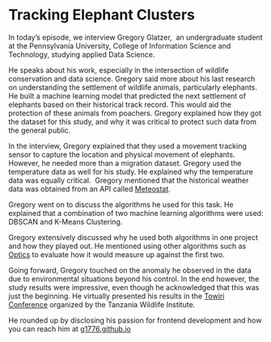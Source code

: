 # Tracking Elephant Clusters
In today’s episode, we interview Gregory Glatzer,  an undergraduate student at the Pennsylvania University, College of Information Science and Technology, studying applied Data Science. 

He speaks about his work, especially in the intersection of wildlife conservation and data science. Gregory said more about his last research on understanding the settlement of wildlife animals, particularly elephants. He built a machine learning model that predicted the next settlement of elephants based on their historical track record. This would aid the protection of these animals from poachers. Gregory explained how they got the dataset for this study, and why it was critical to protect such data from the general public. 

In the interview, Gregory explained that they used a movement tracking sensor to capture the location and physical movement of elephants. However, he needed more than a migration dataset. Gregory used the temperature data as well for his study. He explained why the temperature data was equally critical.  Gregory mentioned that the historical weather data was obtained from an API called [Meteostat](https://dev.meteostat.net/).

Gregory went on to discuss the algorithms he used for this task. He explained that a combination of two machine learning algorithms were used: DBSCAN and K-Means Clustering.  

Gregory extensively discussed why he used both algorithms in one project and how they played out. He mentioned using other algorithms such as [Optics](https://scikit-learn.org/stable/modules/generated/sklearn.cluster.OPTICS.html) to evaluate how it would measure up against the first two.

Going forward, Gregory touched on the anomaly he observed in the data due to environmental situations beyond his control. In the end however, the study results were impressive, even though he acknowledged that this was just the beginning. He virtually presented his results in the [Towiri Conference](https://tawiri.or.tz/) organized by the Tanzania Wildlife Institute.

He rounded up by disclosing his passion for frontend development and how you can reach him at [g1776.github.io](http://g1776.github.io)

